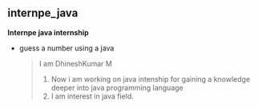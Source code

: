 ## internpe_java

**Internpe java internship**

- guess a number using a java

  >I am DhineshKumar M
  > 1. Now i am working on java intenship for gaining a knowledge deeper into java programming language
  > 2. I am interest in java field.


